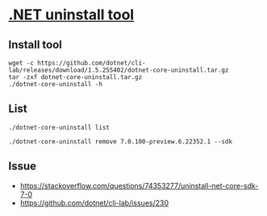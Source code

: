 # [.NET uninstall tool](https://learn.microsoft.com/en-us/dotnet/core/additional-tools/uninstall-tool?tabs=macos)

## Install tool

```
wget -c https://github.com/dotnet/cli-lab/releases/download/1.5.255402/dotnet-core-uninstall.tar.gz
tar -zxf dotnet-core-uninstall.tar.gz
./dotnet-core-uninstall -h
```

## List

```
./dotnet-core-uninstall list

./dotnet-core-uninstall remove 7.0.100-preview.6.22352.1 --sdk
```

## Issue

- https://stackoverflow.com/questions/74353277/uninstall-net-core-sdk-7-0
- https://github.com/dotnet/cli-lab/issues/230